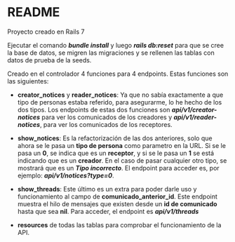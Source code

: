 # README

Proyecto creado en Rails 7

Ejecutar el comando ***bundle install*** y luego ***rails db:reset*** para que se cree la base de datos, se migren las migraciones y se rellenen las tablas con datos de prueba de la seeds.

Creado en el controlador 4 funciones para 4 endpoints. Estas funciones son las siguientes:

* **creator_notices** y **reader_notices**: Ya que no sabía exactamente a que tipo de personas estaba referido, para asegurarme, lo he hecho de los dos tipos. 
Los endpoints de estas dos funciones son ***api/v1/creator-notices*** para ver los comunicados de los creadores y ***api/v1/reader-notices***, para ver los comunicados de los receptores.

* **show_notices**: Es la refactorización de las dos anteriores, solo que ahora se le pasa un **tipo de persona** como parametro en la URL. Si se le pasa un **0**, se indica que es un **receptor**,
  y si se le pasa un **1** se está indicando que es un **creador**. En el caso de pasar cualquier otro tipo, se mostrará que es un ***Tipo incorrecto***. El endpoint para acceder es, por ejemplo:
  ***api/v1/notices?type=0***.

* **show_threads**: Este último es un extra para poder darle uso y funcionamiento al campo de **comunicado_anterior_id**. Este endpoint muestra el hilo de mensajes que existen desde un **id de comunicado** 
hasta que sea **nil**. Para acceder, el endpoint es ***api/v1/threads***

* **resources** de todas las tablas para comprobar el funcionamiento de la API.